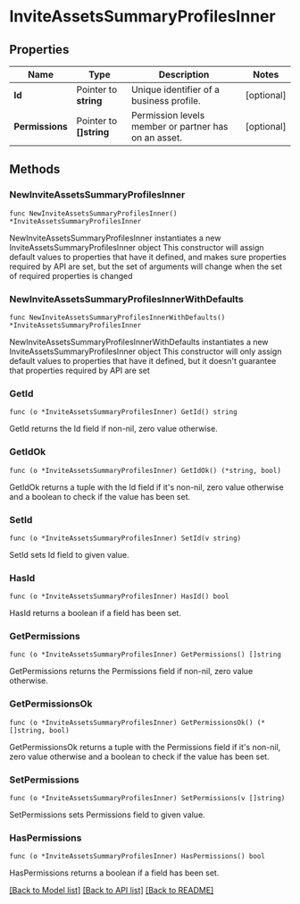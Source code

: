 # InviteAssetsSummaryProfilesInner

## Properties

Name | Type | Description | Notes
------------ | ------------- | ------------- | -------------
**Id** | Pointer to **string** | Unique identifier of a business profile. | [optional] 
**Permissions** | Pointer to **[]string** | Permission levels member or partner has on an asset. | [optional] 

## Methods

### NewInviteAssetsSummaryProfilesInner

`func NewInviteAssetsSummaryProfilesInner() *InviteAssetsSummaryProfilesInner`

NewInviteAssetsSummaryProfilesInner instantiates a new InviteAssetsSummaryProfilesInner object
This constructor will assign default values to properties that have it defined,
and makes sure properties required by API are set, but the set of arguments
will change when the set of required properties is changed

### NewInviteAssetsSummaryProfilesInnerWithDefaults

`func NewInviteAssetsSummaryProfilesInnerWithDefaults() *InviteAssetsSummaryProfilesInner`

NewInviteAssetsSummaryProfilesInnerWithDefaults instantiates a new InviteAssetsSummaryProfilesInner object
This constructor will only assign default values to properties that have it defined,
but it doesn't guarantee that properties required by API are set

### GetId

`func (o *InviteAssetsSummaryProfilesInner) GetId() string`

GetId returns the Id field if non-nil, zero value otherwise.

### GetIdOk

`func (o *InviteAssetsSummaryProfilesInner) GetIdOk() (*string, bool)`

GetIdOk returns a tuple with the Id field if it's non-nil, zero value otherwise
and a boolean to check if the value has been set.

### SetId

`func (o *InviteAssetsSummaryProfilesInner) SetId(v string)`

SetId sets Id field to given value.

### HasId

`func (o *InviteAssetsSummaryProfilesInner) HasId() bool`

HasId returns a boolean if a field has been set.

### GetPermissions

`func (o *InviteAssetsSummaryProfilesInner) GetPermissions() []string`

GetPermissions returns the Permissions field if non-nil, zero value otherwise.

### GetPermissionsOk

`func (o *InviteAssetsSummaryProfilesInner) GetPermissionsOk() (*[]string, bool)`

GetPermissionsOk returns a tuple with the Permissions field if it's non-nil, zero value otherwise
and a boolean to check if the value has been set.

### SetPermissions

`func (o *InviteAssetsSummaryProfilesInner) SetPermissions(v []string)`

SetPermissions sets Permissions field to given value.

### HasPermissions

`func (o *InviteAssetsSummaryProfilesInner) HasPermissions() bool`

HasPermissions returns a boolean if a field has been set.


[[Back to Model list]](../README.md#documentation-for-models) [[Back to API list]](../README.md#documentation-for-api-endpoints) [[Back to README]](../README.md)


